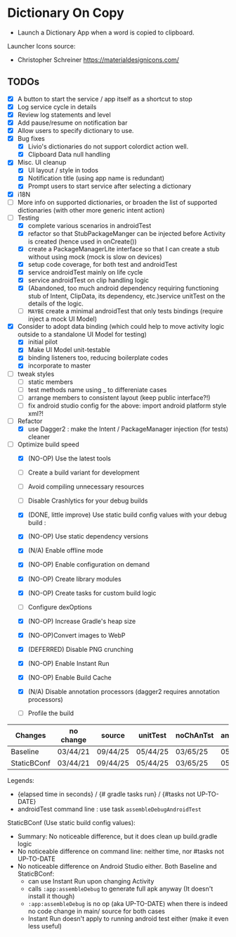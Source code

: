 # Dictionary On Copy 
- Launch a Dictionary App when a word is copied to clipboard.

Launcher Icons source:
- Christopher Schreiner https://materialdesignicons.com/

## TODOs
- [x] A button to start the service / app itself as a shortcut to stop
- [x] Log service cycle in details
- [x] Review log statements and level
- [x] Add pause/resume on notification bar
- [x] Allow users to specify dictionary to use.
- [x] Bug fixes
  - [x] Livio's dictionaries do not support colordict action well.
  - [x] Clipboard Data null handling
- [x] Misc. UI cleanup
  - [x] UI layout / style in todos
  - [x] Notification title (using app name is redundant)
  - [x] Prompt users to start service after selecting a dictionary
- [x] i18N
- [ ] More info on supported dictionaries, or broaden the list of supported dictionaries (with other more generic intent action)
- [ ] Testing 
  - [x] complete various scenarios in androidTest
  - [x] refactor so that StubPackageManger can be injected before Activity is created (hence used in onCreate())
  - [x] create a PackageManagerLite interface so that I can create a stub without using mock (mock is slow on devices)
  - [x] setup code coverage, for both test and androidTest
  - [x] service androidTest mainly on life cycle
  - [x] service androidTest on clip handling logic
  - [x] (Abandoned, too much android dependency requiring functioning stub of Intent, ClipData, its dependency, etc.)service unitTest on the details of the logic.
  - [ ] `MAYBE` create a minimal androidTest that only tests bindings (require inject a mock UI Model)
- [x] Consider to adopt data binding (which could help to move activity logic outside to a standalone UI Model for testing)  
  - [x] initial pilot
  - [x] Make UI Model unit-testable
  - [x] binding listeners too, reducing boilerplate codes
  - [x] incorporate to master
- [ ] tweak styles
  - [ ] static members
  - [ ] test methods name using _ to differeniate cases
  - [ ] arrange members to consistent layout (keep public interface?!)
  - [ ] fix android studio config for the above: import  android platform style xml?! 
- [ ] Refactor
  - [x] use Dagger2 : make the Intent / PackageManager injection (for tests)  cleaner
  
- [ ] Optimize build speed
  - [x] (NO-OP) Use the latest tools
  - [ ] Create a build variant for development
  - [ ] Avoid compiling unnecessary resources
  - [ ] Disable Crashlytics for your debug builds
  - [x] (DONE, little improve) Use static build config values with your debug build :
  - [x] (NO-OP) Use static dependency versions
  - [x] (N/A) Enable offline mode
  - [x] (NO-OP) Enable configuration on demand
  - [x] (NO-OP) Create library modules
  - [x] (NO-OP) Create tasks for custom build logic
  - [ ] Configure dexOptions
  - [x] (NO-OP) Increase Gradle's heap size
  - [x] (NO-OP)Convert images to WebP
  - [x] (DEFERRED) Disable PNG crunching
  - [x] (NO-OP) Enable Instant Run
  - [x] (NO-OP) Enable Build Cache
  - [x] (N/A) Disable annotation processors (dagger2 requires annotation processors)
  - [ ] Profile the build
  
  
| Changes       |  no change |   source   |  unitTest  | noChAnTst  | androidTst |
| ------------- | ---------- | ---------- | ---------- | ---------- | ---------- |  
| Baseline      |  03/44/21  |  09/44/25  |  05/44/25  |  03/65/25  |  05/65/30  |
| StaticBConf   |  03/44/21  |  09/44/25  |  05/44/25  |  03/65/25  |  05/65/30  |

Legends: 
- {elapsed time in seconds} / {# gradle tasks run} / {#tasks not UP-TO-DATE}
- androidTest command line : use task `assembleDebugAndroidTest` 

StaticBConf (Use static build config values):
- Summary: No noticeable difference, but it does clean up build.gradle logic
- No noticeable difference on command line: neither time, nor #tasks not UP-TO-DATE
- No noticeable difference on Android Studio either. Both Baseline and StaticBConf:  
  - can use Instant Run upon changing Activity
  - calls `:app:assembleDebug` to generate full apk anyway (It doesn't install it though)
  - `:app:assembleDebug`  is no op (aka UP-TO-DATE) when there is indeed no code change in main/ source for both cases 
  - Instant Run doesn't apply to running android test either (make it even less useful)  
  
  
